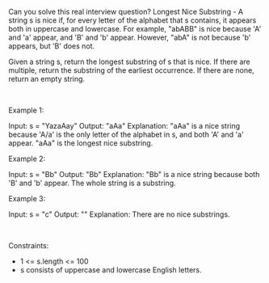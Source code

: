 Can you solve this real interview question? Longest Nice Substring - A string s is nice if, for every letter of the alphabet that s contains, it appears both in uppercase and lowercase. For example, "abABB" is nice because 'A' and 'a' appear, and 'B' and 'b' appear. However, "abA" is not because 'b' appears, but 'B' does not.

Given a string s, return the longest substring of s that is nice. If there are multiple, return the substring of the earliest occurrence. If there are none, return an empty string.

 

Example 1:


Input: s = "YazaAay"
Output: "aAa"
Explanation: "aAa" is a nice string because 'A/a' is the only letter of the alphabet in s, and both 'A' and 'a' appear.
"aAa" is the longest nice substring.


Example 2:


Input: s = "Bb"
Output: "Bb"
Explanation: "Bb" is a nice string because both 'B' and 'b' appear. The whole string is a substring.


Example 3:


Input: s = "c"
Output: ""
Explanation: There are no nice substrings.


 

Constraints:

 * 1 <= s.length <= 100
 * s consists of uppercase and lowercase English letters.